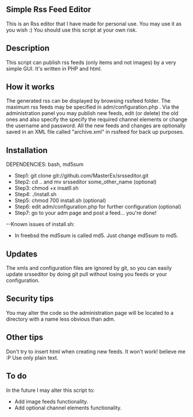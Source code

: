 Simple Rss Feed Editor
-------------------------
This is an Rss editor that I have made for personal use. You may use it as you wish :) 
You should use this script at your own risk.

Description
-----------
This script can publish rss feeds (only items and not images) by a very simple GUI. It's written in PHP and html.

How it works
------------
The generated rss can be displayed by browsing rssfeed folder. The maximum rss feeds may be specified in adm/configuration.php .
Via the administration panel you may publish new feeds, edit (or delete) the old ones and also specify the specify the required channel elements or change the username and password.
All the new feeds and changes are optionally saved in an XML file called "archive.xml" in rssfeed for back up purposes.

Installation
------------
DEPENDENCIES: bash, md5sum

* Step1: git clone git://github.com/MasterEx/srsseditor.git
* Step2: cd .. and mv srsseditor some_other_name (optional)
* Step3: chmod +x insatll.sh
* Step4: ./install.sh
* Step5: chmod 700 install.sh (optional)
* Step6: edit adm/configuration.php for further configuration (optional)
* Step7: go to your adm page and post a feed... you're done!

--Known issues of install.sh:

* In freebsd the md5sum is called md5. Just change md5sum to md5.

Updates
-------
The xmls and configuration files are ignored by git, so you can easily update srsseditor by doing git pull without losing you feeds or your configuration.

Security tips
-------------
You may alter the code so the administration page will be located to a directory with a name less obvious than adm.

Other tips
----------
Don't try to insert html when creating new feeds. It won't work! believe me :P
Use only plain text.

To do
----
In the future I may alter this script to:

* Add image feeds functionality.
* Add optional channel elements functionality.
